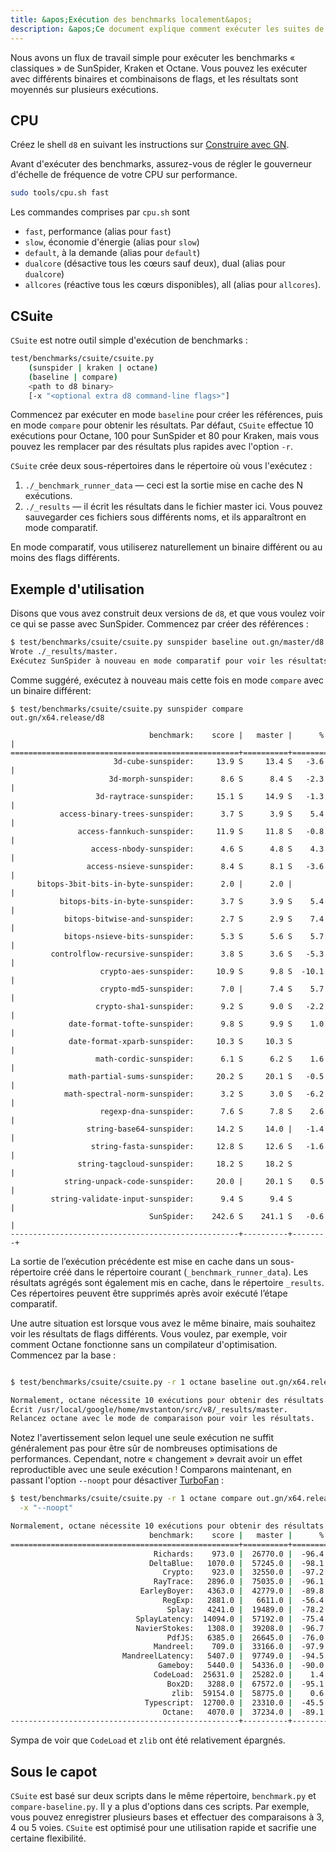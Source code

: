 ```yaml
---
title: &apos;Exécution des benchmarks localement&apos;
description: &apos;Ce document explique comment exécuter les suites de benchmarks classiques dans d8.&apos;
---
```

Nous avons un flux de travail simple pour exécuter les benchmarks « classiques » de SunSpider, Kraken et Octane. Vous pouvez les exécuter avec différents binaires et combinaisons de flags, et les résultats sont moyennés sur plusieurs exécutions.

## CPU

Créez le shell `d8` en suivant les instructions sur [Construire avec GN](/docs/build-gn).

Avant d'exécuter des benchmarks, assurez-vous de régler le gouverneur d'échelle de fréquence de votre CPU sur performance.

```bash
sudo tools/cpu.sh fast
```

Les commandes comprises par `cpu.sh` sont

- `fast`, performance (alias pour `fast`)
- `slow`, économie d'énergie (alias pour `slow`)
- `default`, à la demande (alias pour `default`)
- `dualcore` (désactive tous les cœurs sauf deux), dual (alias pour `dualcore`)
- `allcores` (réactive tous les cœurs disponibles), all (alias pour `allcores`).

## CSuite

`CSuite` est notre outil simple d'exécution de benchmarks :

```bash
test/benchmarks/csuite/csuite.py
    (sunspider | kraken | octane)
    (baseline | compare)
    <path to d8 binary>
    [-x "<optional extra d8 command-line flags>"]
```

Commencez par exécuter en mode `baseline` pour créer les références, puis en mode `compare` pour obtenir les résultats. Par défaut, `CSuite` effectue 10 exécutions pour Octane, 100 pour SunSpider et 80 pour Kraken, mais vous pouvez les remplacer par des résultats plus rapides avec l'option `-r`.

`CSuite` crée deux sous-répertoires dans le répertoire où vous l'exécutez :

1. `./_benchmark_runner_data` — ceci est la sortie mise en cache des N exécutions.
1. `./_results` — il écrit les résultats dans le fichier master ici. Vous pouvez sauvegarder ces fichiers sous différents noms, et ils apparaîtront en mode comparatif.

En mode comparatif, vous utiliserez naturellement un binaire différent ou au moins des flags différents.

## Exemple d'utilisation

Disons que vous avez construit deux versions de `d8`, et que vous voulez voir ce qui se passe avec SunSpider. Commencez par créer des références :

```bash
$ test/benchmarks/csuite/csuite.py sunspider baseline out.gn/master/d8
Wrote ./_results/master.
Exécutez SunSpider à nouveau en mode comparatif pour voir les résultats.
```

Comme suggéré, exécutez à nouveau mais cette fois en mode `compare` avec un binaire différent:

```
$ test/benchmarks/csuite/csuite.py sunspider compare out.gn/x64.release/d8

                               benchmark:    score |   master |      % |
===================================================+==========+========+
                       3d-cube-sunspider:     13.9 S     13.4 S   -3.6 |
                      3d-morph-sunspider:      8.6 S      8.4 S   -2.3 |
                   3d-raytrace-sunspider:     15.1 S     14.9 S   -1.3 |
           access-binary-trees-sunspider:      3.7 S      3.9 S    5.4 |
               access-fannkuch-sunspider:     11.9 S     11.8 S   -0.8 |
                  access-nbody-sunspider:      4.6 S      4.8 S    4.3 |
                 access-nsieve-sunspider:      8.4 S      8.1 S   -3.6 |
      bitops-3bit-bits-in-byte-sunspider:      2.0 |      2.0 |        |
           bitops-bits-in-byte-sunspider:      3.7 S      3.9 S    5.4 |
            bitops-bitwise-and-sunspider:      2.7 S      2.9 S    7.4 |
            bitops-nsieve-bits-sunspider:      5.3 S      5.6 S    5.7 |
         controlflow-recursive-sunspider:      3.8 S      3.6 S   -5.3 |
                    crypto-aes-sunspider:     10.9 S      9.8 S  -10.1 |
                    crypto-md5-sunspider:      7.0 |      7.4 S    5.7 |
                   crypto-sha1-sunspider:      9.2 S      9.0 S   -2.2 |
             date-format-tofte-sunspider:      9.8 S      9.9 S    1.0 |
             date-format-xparb-sunspider:     10.3 S     10.3 S        |
                   math-cordic-sunspider:      6.1 S      6.2 S    1.6 |
             math-partial-sums-sunspider:     20.2 S     20.1 S   -0.5 |
            math-spectral-norm-sunspider:      3.2 S      3.0 S   -6.2 |
                    regexp-dna-sunspider:      7.6 S      7.8 S    2.6 |
                 string-base64-sunspider:     14.2 S     14.0 |   -1.4 |
                  string-fasta-sunspider:     12.8 S     12.6 S   -1.6 |
               string-tagcloud-sunspider:     18.2 S     18.2 S        |
            string-unpack-code-sunspider:     20.0 |     20.1 S    0.5 |
         string-validate-input-sunspider:      9.4 S      9.4 S        |
                               SunSpider:    242.6 S    241.1 S   -0.6 |
---------------------------------------------------+----------+--------+
```

La sortie de l’exécution précédente est mise en cache dans un sous-répertoire créé dans le répertoire courant (`_benchmark_runner_data`). Les résultats agrégés sont également mis en cache, dans le répertoire `_results`. Ces répertoires peuvent être supprimés après avoir exécuté l’étape comparatif.

Une autre situation est lorsque vous avez le même binaire, mais souhaitez voir les résultats de flags différents. Vous voulez, par exemple, voir comment Octane fonctionne sans un compilateur d'optimisation. Commencez par la base :

```bash

$ test/benchmarks/csuite/csuite.py -r 1 octane baseline out.gn/x64.release/d8

Normalement, octane nécessite 10 exécutions pour obtenir des résultats stables.
Écrit /usr/local/google/home/mvstanton/src/v8/_results/master.
Relancez octane avec le mode de comparaison pour voir les résultats.
```

Notez l'avertissement selon lequel une seule exécution ne suffit généralement pas pour être sûr de nombreuses optimisations de performances. Cependant, notre « changement » devrait avoir un effet reproductible avec une seule exécution ! Comparons maintenant, en passant l'option `--noopt` pour désactiver [TurboFan](/docs/turbofan) :

```bash
$ test/benchmarks/csuite/csuite.py -r 1 octane compare out.gn/x64.release/d8 \
  -x "--noopt"

Normalement, octane nécessite 10 exécutions pour obtenir des résultats stables.
                               benchmark:    score |   master |      % |
===================================================+==========+========+
                                Richards:    973.0 |  26770.0 |  -96.4 |
                               DeltaBlue:   1070.0 |  57245.0 |  -98.1 |
                                  Crypto:    923.0 |  32550.0 |  -97.2 |
                                RayTrace:   2896.0 |  75035.0 |  -96.1 |
                             EarleyBoyer:   4363.0 |  42779.0 |  -89.8 |
                                  RegExp:   2881.0 |   6611.0 |  -56.4 |
                                   Splay:   4241.0 |  19489.0 |  -78.2 |
                            SplayLatency:  14094.0 |  57192.0 |  -75.4 |
                            NavierStokes:   1308.0 |  39208.0 |  -96.7 |
                                   PdfJS:   6385.0 |  26645.0 |  -76.0 |
                                Mandreel:    709.0 |  33166.0 |  -97.9 |
                         MandreelLatency:   5407.0 |  97749.0 |  -94.5 |
                                 Gameboy:   5440.0 |  54336.0 |  -90.0 |
                                CodeLoad:  25631.0 |  25282.0 |    1.4 |
                                   Box2D:   3288.0 |  67572.0 |  -95.1 |
                                    zlib:  59154.0 |  58775.0 |    0.6 |
                              Typescript:  12700.0 |  23310.0 |  -45.5 |
                                  Octane:   4070.0 |  37234.0 |  -89.1 |
---------------------------------------------------+----------+--------+
```

Sympa de voir que `CodeLoad` et `zlib` ont été relativement épargnés.

## Sous le capot

`CSuite` est basé sur deux scripts dans le même répertoire, `benchmark.py` et `compare-baseline.py`. Il y a plus d'options dans ces scripts. Par exemple, vous pouvez enregistrer plusieurs bases et effectuer des comparaisons à 3, 4 ou 5 voies. `CSuite` est optimisé pour une utilisation rapide et sacrifie une certaine flexibilité.
